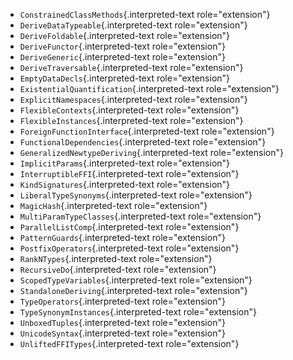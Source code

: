 
-   `ConstrainedClassMethods`{.interpreted-text role="extension"}
-   `DeriveDataTypeable`{.interpreted-text role="extension"}
-   `DeriveFoldable`{.interpreted-text role="extension"}
-   `DeriveFunctor`{.interpreted-text role="extension"}
-   `DeriveGeneric`{.interpreted-text role="extension"}
-   `DeriveTraversable`{.interpreted-text role="extension"}
-   `EmptyDataDecls`{.interpreted-text role="extension"}
-   `ExistentialQuantification`{.interpreted-text role="extension"}
-   `ExplicitNamespaces`{.interpreted-text role="extension"}
-   `FlexibleContexts`{.interpreted-text role="extension"}
-   `FlexibleInstances`{.interpreted-text role="extension"}
-   `ForeignFunctionInterface`{.interpreted-text role="extension"}
-   `FunctionalDependencies`{.interpreted-text role="extension"}
-   `GeneralizedNewtypeDeriving`{.interpreted-text role="extension"}
-   `ImplicitParams`{.interpreted-text role="extension"}
-   `InterruptibleFFI`{.interpreted-text role="extension"}
-   `KindSignatures`{.interpreted-text role="extension"}
-   `LiberalTypeSynonyms`{.interpreted-text role="extension"}
-   `MagicHash`{.interpreted-text role="extension"}
-   `MultiParamTypeClasses`{.interpreted-text role="extension"}
-   `ParallelListComp`{.interpreted-text role="extension"}
-   `PatternGuards`{.interpreted-text role="extension"}
-   `PostfixOperators`{.interpreted-text role="extension"}
-   `RankNTypes`{.interpreted-text role="extension"}
-   `RecursiveDo`{.interpreted-text role="extension"}
-   `ScopedTypeVariables`{.interpreted-text role="extension"}
-   `StandaloneDeriving`{.interpreted-text role="extension"}
-   `TypeOperators`{.interpreted-text role="extension"}
-   `TypeSynonymInstances`{.interpreted-text role="extension"}
-   `UnboxedTuples`{.interpreted-text role="extension"}
-   `UnicodeSyntax`{.interpreted-text role="extension"}
-   `UnliftedFFITypes`{.interpreted-text role="extension"}
